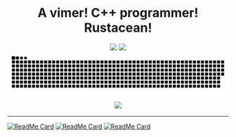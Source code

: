 <div align="center">
  <h1>A vimer! C++ programmer! Rustacean!</h1>
</div>

<div align="center">
    <img height="137px" src="https://github-readme-stats.vercel.app/api?username=TwIStOy&hide_title=true&hide_border=true&show_icons=true&line_height=21" />
    <img height="137px" src="https://github-readme-stats.vercel.app/api/top-langs/?username=TwIStOy&hide_title=true&hide_border=true&layout=compact&langs_count=6" />
</div>

<div align="center"><img src="https://raw.githubusercontent.com/TwIStOy/TwIStOy/output/github-contribution-grid-snake-dark.svg" /></div>

<div align="center"><img src="https://github-profile-trophy.vercel.app/?username=TwIStOy&theme=onedark&row=1&column=7&no-frame=true&no-bg=true" /></div>

----

[![ReadMe Card](https://github-readme-stats.vercel.app/api/pin?username=TwIStOy&repo=dotvim)](https://github.com/TwIStOy/dotvim)
[![ReadMe Card](https://github-readme-stats.vercel.app/api/pin?username=TwIStOy&repo=jk-build)](https://github.com/TwIStOy/jk-build)
[![ReadMe Card](https://github-readme-stats.vercel.app/api/pin?username=TwIStOy&repo=httl)](https://github.com/TwIStOy/httl)

